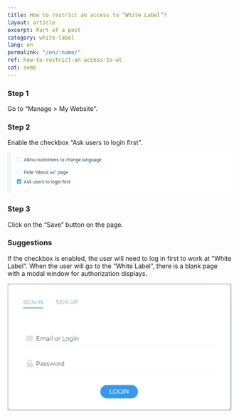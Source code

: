 ```yaml
---
title: How to restrict an access to “White Label”?
layout: article
excerpt: Part of a post
category: white-label
lang: en
permalink: "/en/:name/"
ref: how-to-restrict-an-access-to-wl
cat: some
---
```


### **Step 1**

Go to “Manage > My Website”.

### **Step 2**

Enable the checkbox “Ask users to login first”.

![How_to_restrict_an_access_wl1](/assets/images/how_to_restrict_an_access_wl1.png)

### **Step 3**

Click on the “Save” button on the page.

### **Suggestions**

If the checkbox is enabled, the user will need to log in first to work at "White Label". When the user will go to the “White Label”, there is a blank page with a modal window for authorization displays.

![How_to_restrict_an_access_wl2](/assets/images/how_to_restrict_an_access_wl2.png)